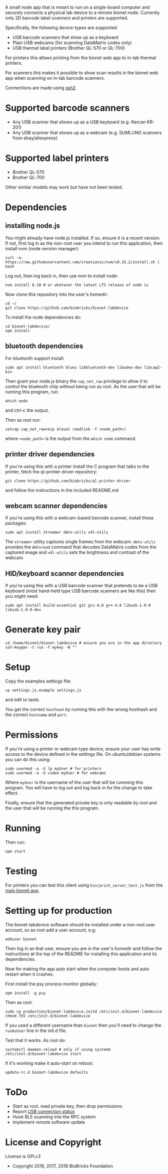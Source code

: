 
A small node app that is meant to run on a single-board computer and securely connects a physical lab device to a remote bionet node. Currently only 2D barcode label scanners and printers are supported.

Specifically, the following device-types are supported:

* USB barcode scanners that show up as a keyboard
* Plain USB webcams (for scanning DataMatrix codes only)
* USB thermal label printers (Brother QL-570 or QL-700)

For printers this allows printing from the bionet web app to in-lab thermal printers. 

For scanners this makes it possible to show scan results in the bionet web app when scanning on in-lab barcode scanners.

Connections are made using [ssh2](https://github.com/mscdex/ssh2).

# Supported barcode scanners

* Any USB scanner that shows up as a USB keyboard (e.g. Kercan KR-201)
* Any USB scanner that shows up as a webcam (e.g. SUMLUNG scanners from ebay/aliexpress)

# Supported label printers

* Brother QL-570
* Brother QL-700

Other similar models may work but have not been tested.

# Dependencies

## installing node.js

You might already have node.js installed. If so, ensure it is a recent version. If not, first log in as the non-root user you intend to run this application, then install nvm (node version manager):

```
curl -o- https://raw.githubusercontent.com/creationix/nvm/v0.31.2/install.sh | bash
```

Log out, then log back in, then use nvm to install node:

```
nvm install 6.10 # or whatever the latest LTS release of node is
```

Now clone this repository into the user's homedir:

```
cd ~/
git clone https://github.com/biobricks/bionet-labdevice
```

To install the node dependencies do:

```
cd bionet-labdevice/
npm install
```

## bluetooth dependencies

For bluetooth support install:

```
sudo apt install bluetooth bluez libbluetooth-dev libudev-dev libcap2-bin
```

Then grant your node.js binary the `cap_net_raw` privilege to allow it to control the bluetooth chip without being run as root. As the user that will be running this program, run:

```
which node
```

and ctrl-c the output.

Then as root run:

```
setcap cap_net_raw+eip $(eval readlink -f <node_path>)
```

where `<node_path>` is the output from the `which node` command.

## printer driver dependencies

If you're using this with a printer install the C program that talks to the printer, fetch the ql-printer-driver repository:

```
git clone https://github.com/biobricks/ql-printer-driver
```

and follow the instructions in the included README.md

## webcam scanner dependencies

If you're using this with a webcam-based barcode scanner, install these packages:

```
sudo apt install streamer dmtx-utils v4l-utils
```

The `streamer` utility captures single frames from the webcam. `dmtx-utils` provides the `dmtxread` command that decodes DataMatrix codes from the captured image and `v4l-utils` sets the brightness and contrast of the webcam.

## HID/keyboard scanner dependencies

If you're using this with a USB barcode scanner that pretends to be a USB keyboard (most hand-held type USB barcode scanners are like this) then you might need:

```
sudo apt install build-essential git gcc-4.8 g++-4.8 libusb-1.0-0 libusb-1.0-0-dev
```

# Generate key pair

```
cd /home/bionet/bionet-labdevice # ensure you are in the app directory
ssh-keygen -t rsa -f mykey -N ""
```

# Setup

Copy the examples settings file:

```
cp settings.js.example settings.js
```

and edit to taste. 

You get the correct `hosthash` by running this with the wrong hosthash and the correct `hostname` and `port`.

# Permissions

If you're using a printer or webcam type device, ensure your user has write access to the device defined in the settings file. On ubuntu/debian systems you can do this using:

```
sudo usermod -a -G lp myUser # for printers
sudo usermod -a -G video myUser # for webcams
```

Where `myUser` is the username of the user that will be runnning this program. You will have to log out and log back in for the change to take effect.

Finally, ensure that the generated private key is only readable by root and the user that will be running the this program.

# Running

Then run:

```
npm start
```

# Testing

For printers you can test this client using `bin/print_server_test.js` from the [main bionet app](https://github.com/biobricks/bionet). 

# Setting up for production

The bionet-labdevice software should be installed under a non-root user account, so as root add a user account, e.g:

```
adduser bionet
```

Then log in as that user, ensure you are in the user's homedir and follow the instructions at the top of the README for installing this application and its dependencies. 

Now for making the app auto start when the computer boots and auto restart when it crashes.

First install the psy process monitor globally:

```
npm install -g psy
```

Then as root:

```
sudo cp production/bionet-labdevice.initd /etc/init.d/bionet-labdevice
chmod 755 /etc/init.d/bionet-labdevice
```

If you used a different username than `bionet` then you'll need to change the `runAsUser` line in the init.d file.

Test that it works. As root do:

```
systemctl daemon-reload # only if using systemd
/etc/init.d/bionet-labdevice start
```

If it's working make it auto-start on reboot:

```
update-rc.d bionet-labdevice defaults
```

# ToDo

* Start as root, read private key, then drop permissions
* Report [USB connection status](https://unix.stackexchange.com/questions/216223/how-to-make-cups-show-a-usb-printer-as-disabled-when-it-is-disconnected)
* Hook BLE scanning into the RPC system
* Implement remote software update

# License and Copyright

License is GPLv3

* Copyright 2016, 2017, 2018 BioBricks Foundation 

